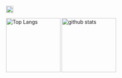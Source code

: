 <p align="left"> 
  <a href="http://twitter.com/acmastercard">
    <img height="20" src="https://img.shields.io/twitter/follow/yutkat?label=Twitter&logo=twitter&style=flat" />
  </a>
</p>

<p align="left"> 
  <a href="https://github.com/anuraghazra/github-readme-stats">
    <img alt="Top Langs" height="150px" align="left" src="https://github-readme-stats.vercel.app/api/top-langs/?username=dotinkasra&layout=compact&show_icons=true" />
  </a>
  <a href="https://github.com/anuraghazra/github-readme-stats">
    <img alt="github stats" height="150px" align="left" src="https://github-readme-stats.vercel.app/api?username=dotinkasra&show_icons=ture&hide=stars" />
  </a>
</p>

<!--
**Dotinkasra/Dotinkasra** is a ✨ _special_ ✨ repository because its `README.md` (this file) appears on your GitHub profile.

Here are some ideas to get you started:

- 🔭 I’m currently working on ...
- 🌱 I’m currently learning ...
- 👯 I’m looking to collaborate on ...
- 🤔 I’m looking for help with ...
- 💬 Ask me about ...
- 📫 How to reach me: ...
- 😄 Pronouns: ...
- ⚡ Fun fact: ...
-->
